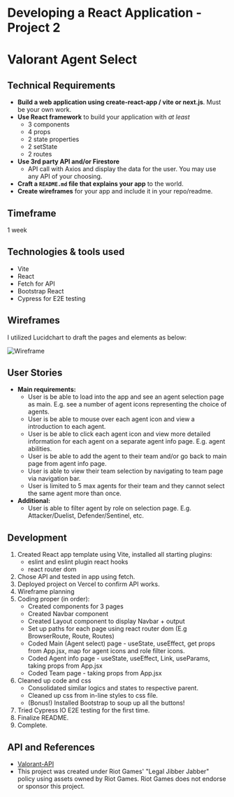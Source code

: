 # Developing a React Application - Project 2

# Valorant Agent Select

## Technical Requirements

- **Build a web application using create-react-app / vite or next.js**. Must be
  your own work.
- **Use React framework** to build your application with _at least_
  - 3 components
  - 4 props
  - 2 state properties
  - 2 setState
  - 2 routes
- **Use 3rd party API and/or Firestore**
  - API call with Axios and display the data for the user. You may use any API
    of your choosing.
- **Craft a `README.md` file that explains your app** to the world.
- **Create wireframes** for your app and include it in your repo/readme.

## Timeframe

1 week

## Technologies & tools used

- Vite
- React
- Fetch for API
- Bootstrap React
- Cypress for E2E testing

## Wireframes

I utilized Lucidchart to draft the pages and elements as below:

![Wireframe](https://github.com/nicholasgtan/valorant-agents-p2/blob/main/src/assets/p2-wireframe.png?raw=true)

## User Stories

- **Main requirements:**
  - User is be able to load into the app and see an agent selection page as main. E.g. see a number of agent icons representing the choice of agents.
  - User is be able to mouse over each agent icon and view a introduction to each agent.
  - User is be able to click each agent icon and view more detailed information for each agent on a separate agent info page. E.g. agent abilities.
  - User is be able to add the agent to their team and/or go back to main page from agent info page.
  - User is able to view their team selection by navigating to team page via navigation bar.
  - User is limited to 5 max agents for their team and they cannot select the same agent more than once.
- **Additional:**
  - User is able to filter agent by role on selection page. E.g. Attacker/Duelist, Defender/Sentinel, etc.

## Development

1. Created React app template using Vite, installed all starting plugins:
   - eslint and eslint plugin react hooks
   - react router dom
2. Chose API and tested in app using fetch.
3. Deployed project on Vercel to confirm API works.
4. Wireframe planning
5. Coding proper (in order):
   - Created components for 3 pages
   - Created Navbar component
   - Created Layout component to display Navbar + output
   - Set up paths for each page using react router dom (E.g BrowserRoute, Route, Routes)
   - Coded Main (Agent select) page - useState, useEffect, get props from App.jsx, map for agent icons and role filter icons.
   - Coded Agent info page - useState, useEffect, Link, useParams, taking props from App.jsx
   - Coded Team page - taking props from App.jsx
6. Cleaned up code and css
   - Consolidated similar logics and states to respective parent.
   - Cleaned up css from in-line styles to css file.
   - (Bonus!) Installed Bootstrap to soup up all the buttons!
7. Tried Cypress IO E2E testing for the first time.
8. Finalize README.
9. Complete.

## API and References

- [Valorant-API](https://valorant-api.com/)
- This project was created under Riot Games' "Legal Jibber Jabber" policy using assets owned by Riot Games. Riot Games does not endorse or sponsor this project.
